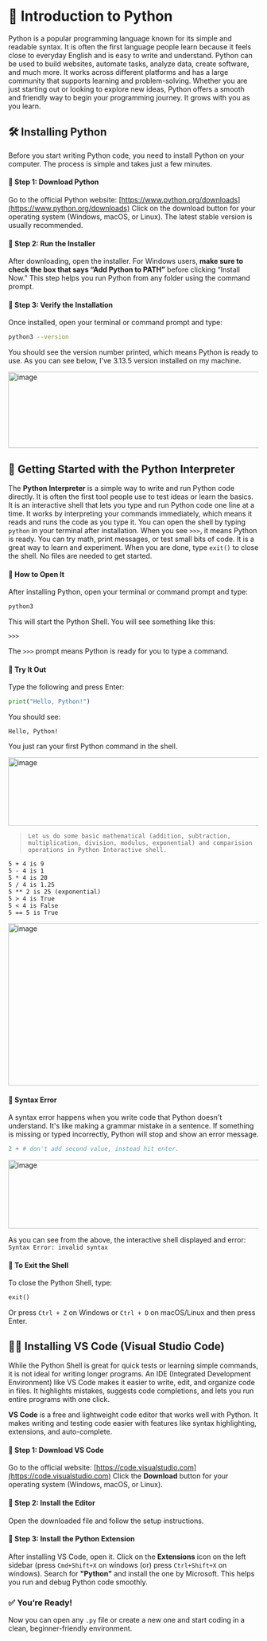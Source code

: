 # 📘 Introduction to Python

Python is a popular programming language known for its simple and readable syntax. It is often the first language people learn because it feels close to everyday English and is easy to write and understand. Python can be used to build websites, automate tasks, analyze data, create software, and much more. It works across different platforms and has a large community that supports learning and problem-solving. Whether you are just starting out or looking to explore new ideas, Python offers a smooth and friendly way to begin your programming journey. It grows with you as you learn.


## 🛠 Installing Python

Before you start writing Python code, you need to install Python on your computer. The process is simple and takes just a few minutes.

#### 🔹 Step 1: Download Python

Go to the official Python website: [https://www.python.org/downloads](https://www.python.org/downloads)
Click on the download button for your operating system (Windows, macOS, or Linux). The latest stable version is usually recommended.

#### 🔹 Step 2: Run the Installer

After downloading, open the installer.
For Windows users, **make sure to check the box that says “Add Python to PATH”** before clicking “Install Now.” This step helps you run Python from any folder using the command prompt.

#### 🔹 Step 3: Verify the Installation

Once installed, open your terminal or command prompt and type:

```bash
python3 --version
```

You should see the version number printed, which means Python is ready to use. As you can see below, I've 3.13.5 version installed on my machine.

<img width="639" height="153" alt="image" src="https://github.com/user-attachments/assets/39f479b6-361c-4e3f-90e3-d57c9cdc47fd" />


## 🐚 Getting Started with the Python Interpreter

The **Python Interpreter** is a simple way to write and run Python code directly. It is often the first tool people use to test ideas or learn the basics.
It is an interactive shell that lets you type and run Python code one line at a time. It works by interpreting your commands immediately, which means it reads and runs the code as you type it. You can open the shell by typing `python` in your terminal after installation. When you see `>>>`, it means Python is ready. You can try math, print messages, or test small bits of code. It is a great way to learn and experiment. When you are done, type `exit()` to close the shell. No files are needed to get started.

#### 🔹 How to Open It

After installing Python, open your terminal or command prompt and type:

```python
python3
```

This will start the Python Shell. You will see something like this:

```
>>>
```

The `>>>` prompt means Python is ready for you to type a command.

#### 🔹 Try It Out

Type the following and press Enter:

```python
print("Hello, Python!")
```

You should see:

```
Hello, Python!
```

You just ran your first Python command in the shell.

<img width="705" height="137" alt="image" src="https://github.com/user-attachments/assets/0eb23394-5dba-4384-8b49-689406d8b7e2" />

>`Let us do some basic mathematical (addition, subtraction, multiplication, division, modulus, exponential) and comparision operations in Python Interactive shell.`

    5 + 4 is 9
    5 - 4 is 1
    5 * 4 is 20
    5 / 4 is 1.25
    5 ** 2 is 25 (exponential)
    5 > 4 is True
    5 < 4 is False
    5 == 5 is True

<img width="710" height="326" alt="image" src="https://github.com/user-attachments/assets/70bc83cf-6eee-42e7-90d8-bb7f194d629e" />

#### 🛑 **Syntax Error**
A syntax error happens when you write code that Python doesn't understand. It's like making a grammar mistake in a sentence. If something is missing or typed incorrectly, Python will stop and show an error message.

```python
2 + # don't add second value, instead hit enter.
```
<img width="707" height="138" alt="image" src="https://github.com/user-attachments/assets/1e8d0453-6475-480f-8c8b-f151f735d5a7" />

As you can see from the above, the interactive shell displayed and error: `Syntax Error: invalid syntax`

#### 🔹 To Exit the Shell

To close the Python Shell, type:

```python
exit()
```

Or press `Ctrl + Z` on Windows or `Ctrl + D` on macOS/Linux and then press Enter.


## 🧑‍💻 Installing VS Code (Visual Studio Code)

While the Python Shell is great for quick tests or learning simple commands, it is not ideal for writing longer programs. An IDE (Integrated Development Environment) like VS Code makes it easier to write, edit, and organize code in files. It highlights mistakes, suggests code completions, and lets you run entire programs with one click.

**VS Code** is a free and lightweight code editor that works well with Python. It makes writing and testing code easier with features like syntax highlighting, extensions, and auto-complete.

#### 🔹 Step 1: Download VS Code

Go to the official website: [https://code.visualstudio.com](https://code.visualstudio.com)
Click the **Download** button for your operating system (Windows, macOS, or Linux).

#### 🔹 Step 2: Install the Editor

Open the downloaded file and follow the setup instructions.

#### 🔹 Step 3: Install the Python Extension

After installing VS Code, open it.
Click on the **Extensions** icon on the left sidebar (press `Cmd+Shift+X` on windows (or) press `Ctrl+Shift+X` on windows).
Search for **"Python"** and install the one by Microsoft. This helps you run and debug Python code smoothly.

### ✅ You’re Ready!

Now you can open any `.py` file or create a new one and start coding in a clean, beginner-friendly environment.

